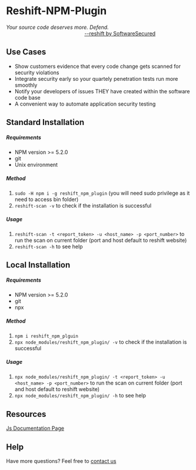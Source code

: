 # Reshift-NPM-Plugin
*Your source code deserves more. Defend.*<br/>
 &nbsp;&nbsp;&nbsp;&nbsp;&nbsp;&nbsp;&nbsp;&nbsp;&nbsp;&nbsp;&nbsp;&nbsp;&nbsp;&nbsp;&nbsp;&nbsp;&nbsp;
 &nbsp;&nbsp;&nbsp;&nbsp;&nbsp;&nbsp;&nbsp;&nbsp;&nbsp;&nbsp;&nbsp;&nbsp;&nbsp;&nbsp;&nbsp;&nbsp;&nbsp;
 &nbsp;&nbsp;&nbsp;&nbsp;&nbsp;&nbsp;&nbsp;&nbsp;&nbsp;&nbsp;&nbsp;&nbsp;&nbsp;&nbsp;&nbsp;&nbsp;&nbsp;
 [--reshift by SoftwareSecured](https://www.softwaresecured.com/reshift/ "Reshift's Homepage")

## Use Cases
* Show customers evidence that every code change gets scanned for security violations
* Integrate security early so your quartely penetration tests run more smoothly
* Notify your developers of issues THEY have created within the software code base
* A convenient way to automate application security testing

## Standard Installation
##### Requirements
* NPM version >= 5.2.0
* git
* Unix environment
##### Method
1. ```sudo -H npm i -g reshift_npm_plugin``` (you will need sudo privilege as it need to access bin folder)
2. ```reshift-scan -v``` to check if the installation is successful
##### Usage
1. ```reshift-scan -t <report_token> -u <host_name> -p <port_number>``` to run the scan on current folder (port and host default to reshift website)
2. ```reshift-scan -h``` to see help

## Local Installation
##### Requirements
* NPM version >= 5.2.0
* git
* npx
##### Method
1. ```npm i reshift_npm_plguin```
2. ```npx node_modules/reshift_npm_plugin/ -v``` to check if the installation is successful
##### Usage
1. ```npx node_modules/reshift_npm_plugin/ -t <report_token> -u <host_name> -p <port_number>``` to run the scan on current folder (port and host default to reshift website)
2. ```npx node_modules/reshift_npm_plugin/ -h``` to see help

## Resources
[Js Documentation Page](https://softwaresecured.github.io/npm_plugin/ "Reshift NPM Plugin")

## Help
Have more questions? Feel free to [contact us](mailto:support@softwaresecursd.com)